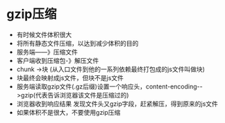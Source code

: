 # gzip压缩

- 有时候文件体积很大
- 将所有静态文件压缩，以达到减少体积的目的
- 服务端——》压缩文件
- 客户端收到压缩包-》解压文件
- chunk ->块 (从入口文件到他的一系列依赖最终打包成的js文件叫做块)
- 块最终会映射成js文件，但块不是js文件
- 服务端读取gzip文件(.gz后缀)设置一个响应头，content-encoding-->gzip(代表告诉浏览器该文件是压缩过的)
- 浏览器收到响应结果 发现文件头又gzip字段，赶紧解压，得到原来的js文件
- 如果体积不是很大，不要使用gzip压缩